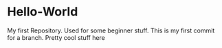 # Hello-World
My first Repository. Used for some beginner stuff. 
This is my first commit for a branch. Pretty cool stuff here

